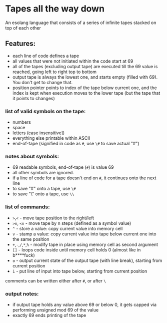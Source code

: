 # Tapes all the way down
An esolang language that consists of a series of infinite tapes stacked on top of each other

## Features:
* each line of code defines a tape
* all values that were not initiated within the code start at 69
* all of the tapes (excluding output tape) are executed till the 69 value is reached, going left to right top to bottom
* output tape is always the lowest one, and starts empty (filled with 69). You don't get to change that.
* position pointer points to index of the tape below current one, and the index is kept when execution moves to the lower tape (but the tape that it points to changes)

### list of valid symbols on the tape:
* numbers
* space
* letters (case insensitive])
* everything else printable within ASCII
* end-of-tape (signified in code as `#`, use `\#` to save actual "#")

### notes about symbols:
* 69 readable symbols, end-of-tape (`#`) is value 69
* all other symbols are ignored.
* if a line of code for a tape doesn't end on `#`, it continues onto the next line
* to save "#" onto a tape, use `\#`
* to save "\\" onto a tape, use `\\`

### list of commands:
* `>`,`<` - move tape position to the right/left
* `>n`, `<n` - move tape by n steps (defined as a symbol value)
* `^` - store a value: copy current value into memory cell
* `v` - stamp a value: copy current value into tape below current one into the same position
* `+`,`-`,`/`,`*`,`%` - modify tape in place using memory cell as second argument
* `[]` - loops code inside until memory cell holds 0 (almost like in b\*\*\*\*fuck)
* `o` - output current state of the output tape (with line break), starting from current position
* `i` - put line of input into tape below, starting from current position

comments can be written either after `#`, or after `\`

### output notes:
* if output tape holds any value above 69 or below 0, it gets capped via performing unsigned mod 69 of the value
* exactly 69 ends printing of the tape
